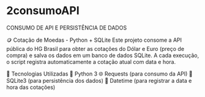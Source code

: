 # 2consumoAPI
CONSUMO DE API E PERSISTÊNCIA DE DADOS

🪙 Cotação de Moedas - Python + SQLite
Este projeto consome a API pública do HG Brasil para obter as cotações do Dólar e Euro (preço de compra) e salva os dados em um banco de dados SQLite.
A cada execução, o script registra automaticamente a cotação atual com data e hora.

🚀 Tecnologias Utilizadas
🐍 Python 3
🌐 Requests (para consumo da API)
🧱 SQLite3 (para persistência dos dados)
📅 Datetime (para registrar a data e hora das cotações)
